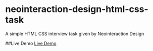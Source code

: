 # neointeraction-design-html-css-task
A simple HTML CSS interview task given by Neointeraction Design

##Live Demo
[Live Demo](https://neointeraction-design-htmlcss.herokuapp.com/)
